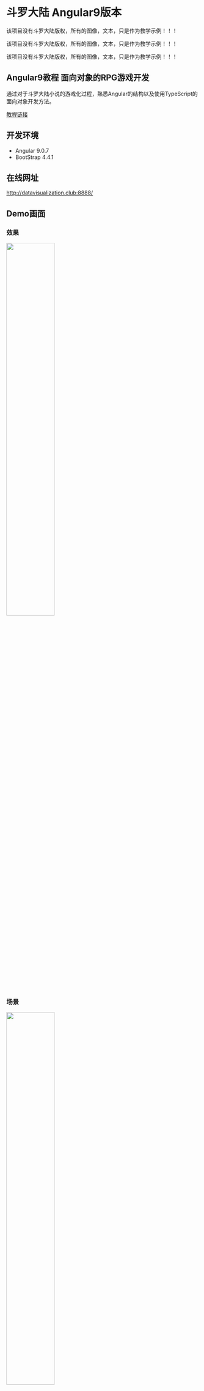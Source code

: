 # 斗罗大陆 Angular9版本

该项目没有斗罗大陆版权，所有的图像，文本，只是作为教学示例！！！

该项目没有斗罗大陆版权，所有的图像，文本，只是作为教学示例！！！

该项目没有斗罗大陆版权，所有的图像，文本，只是作为教学示例！！！

## Angular9教程 面向对象的RPG游戏开发

通过对于斗罗大陆小说的游戏化过程，熟悉Angular的结构以及使用TypeScript的面向对象开发方法。

[教程链接](Tutorial/README.md)

## 开发环境

- Angular 9.0.7
- BootStrap 4.4.1

## 在线网址

http://datavisualization.club:8888/

## Demo画面

### 效果

<img src="Demo/Demo.gif" width="50%">

### 场景

<img src="Demo/场景20200310.jpg" width="50%">

### 场景

<img src="Demo/商店20200318.jpg" width="50%">

### 状态[双生武魂]

<img src="Demo/状态20200319.jpg" width="50%">

### 战斗

<img src="Demo/全员战斗20200324.jpg" width="50%">

### 魂技选择

<img src="Demo/魂技选择20200318.jpg" width="50%">

### 道具选择

<img src="Demo/道具选择20200318.jpg" width="50%">

### 记忆力游戏

<img src="Demo/记忆力游戏20200316.jpg" width="50%">

### 连连看

<img src="Demo/连连看20200320.jpg" width="50%">
